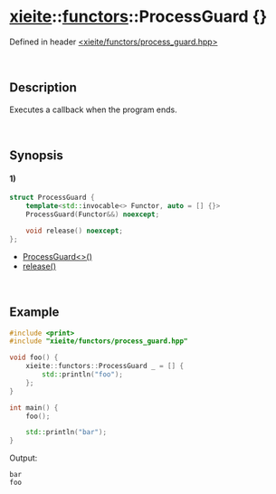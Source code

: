 # [xieite](../../xieite.md)\:\:[functors](../../functors.md)\:\:ProcessGuard \{\}
Defined in header [<xieite/functors/process_guard.hpp>](../../../include/xieite/functors/process_guard.hpp)

&nbsp;

## Description
Executes a callback when the program ends.

&nbsp;

## Synopsis
#### 1)
```cpp
struct ProcessGuard {
    template<std::invocable<> Functor, auto = [] {}>
    ProcessGuard(Functor&&) noexcept;

    void release() noexcept;
};
```
- [ProcessGuard\<\>\(\)](./structures/process_guard/1/operators/constructor.md)
- [release\(\)](./structures/process_guard/1/release.md)

&nbsp;

## Example
```cpp
#include <print>
#include "xieite/functors/process_guard.hpp"

void foo() {
    xieite::functors::ProcessGuard _ = [] {
        std::println("foo");
    };
}

int main() {
    foo();

    std::println("bar");
}
```
Output:
```
bar
foo
```
